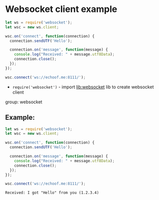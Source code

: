 # Websocket client example

```js
let ws = require('websocket');
let wsc = new ws.client;

wsc.on('connect', function(connection) {
  connection.sendUTF('Hello');

  connection.on('message', function(message) {
    console.log("Received: " + message.utf8Data);
    connection.close();
  });
});

wsc.connect('ws://echoof.me:8111/');
```

- `require('websocket')` - import [lib:websocket](https://www.npmjs.com/package/websocket) lib to create websocket client

group: websocket

## Example: 
```js
let ws = require('websocket');
let wsc = new ws.client;

wsc.on('connect', function(connection) {
  connection.sendUTF('Hello');

  connection.on('message', function(message) {
    console.log("Received: " + message.utf8Data);
    connection.close();
  });
});

wsc.connect('ws://echoof.me:8111/');
```
```
Received: I got "Hello" from you (1.2.3.4)
```

